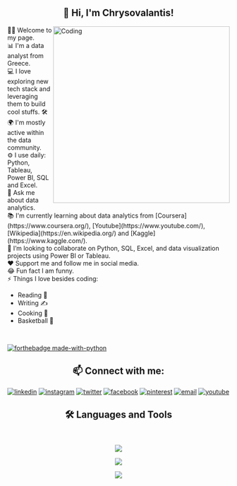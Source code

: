 <!-- Level 1: Simple bio and stats -->

<html>
<body>
<h2 align="center"> 👋 Hi, I'm Chrysovalantis! </h2>
 <img align="right" alt="Coding" width="400" src="https://cdn.dribbble.com/users/1162077/screenshots/3848914/programmer.gif">
 🙋‍♂️ Welcome to my page.<br>
 📊 I'm a data analyst from Greece.<br>
 💻 I love exploring new tech stack and leveraging them to build cool stuffs. 🛠️<br>
 🌍 I'm mostly active within the data community.<br>
 ⚙️ I use daily: Python, Tableau, Power BI, SQL and Excel.<br>
 💬 Ask me about data analytics. <br>
 📚 I'm currently learning about data analytics from [Coursera](https://www.coursera.org/), [Youtube](https://www.youtube.com/), [Wikipedia](https://en.wikipedia.org/) and [Kaggle](https://www.kaggle.com/). <br>
 🤝 I’m looking to collaborate on Python, SQL, Excel, and data visualization projects using Power BI  or Tableau.<br>
 ❤️ Support me and follow me in social media.<br>
 😂 Fun fact I am funny.<br>
 ⚡ Things I love besides coding:
<ul style="list-style-type:disc;">
  <li>Reading 📖</li>
  <li>Writing ✍</li>
  <li>Cooking 🍳</li>
  <li> Basketball 🏀</li>
</ul>  
</body>
</html>
<html>
 <body><br>
  
[![forthebadge made-with-python](http://ForTheBadge.com/images/badges/made-with-python.svg)](https://www.python.org/)<br>
  
 </body>
</html>
<h2 align="center">📫 Connect with me:</h2>
<p align="center">
  
  <a href="https://www.linkedin.com/in/chrysovalantis-milionis-61456619a/"><img src="https://img.icons8.com/color/96/000000/linkedin.png" alt="linkedin"/></a>
  <a href="https://www.instagram.com/chrysovalantis_milionis/"><img src="https://img.icons8.com/color/96/000000/instagram-new.png" alt="instagram"/></a>
  <a href="https://twitter.com/Milionis_chry"><img src="https://img.icons8.com/color/96/000000/twitter-squared.png" alt="twitter"/></a>
  <a href="https://www.facebook.com/profile.php?id=100009143121338"><img src="https://img.icons8.com/color/96/000000/facebook.png" alt="facebook"/></a>
  <a href="https://gr.pinterest.com/c_milionis/"><img src="https://img.icons8.com/color/96/000000/pinterest.png" alt="pinterest"/></a>
  <a href="https://mail.google.com/mail/u/0/#inbox"><img src="https://img.icons8.com/color/96/000000/gmail.png" alt="email"/></a>
    <a href="https://www.youtube.com/channel/UCDweIoR6zZeUCqEIxqImiFA"><img src="https://img.icons8.com/color/96/000000/youtube.png" alt="youtube"/></a>

  
</p>

<h2 align="center">🛠 Languages and Tools </h2>
<br/>
<p align="center">
  <a href="https://skillicons.dev">
    <img src="https://skillicons.dev/icons?i=git,py,html,css,r,bootstrap,idea" />
  </a>
</p>
<p align="center">
  <a href="https://skillicons.dev">
    <img src="https://skillicons.dev/icons?i=github,postgres,mysql,vscode,java,visualstudio,cs" />
  </a>
</p>

<div id="header" align="center">
  <img src="https://media0.giphy.com/media/v1.Y2lkPTc5MGI3NjExazVoOWttb3U1c2JvcWYyODJ6ZTd5cHJiZzEzb2R5cXViMWhoMDczZCZlcD12MV9pbnRlcm5hbF9naWZfYnlfaWQmY3Q9Zw/CcwLAV11cALh3OuEJ5/giphy.gif" />

  
